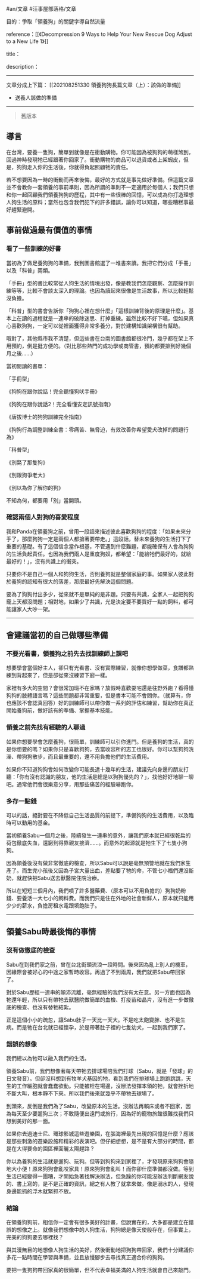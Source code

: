 #an/文章 #汪事屋部落格/文章

目的：爭取「領養狗」的關鍵字導自然流量

reference：[[《Decompression 9 Ways to Help Your New Rescue Dog Adjust to a New Life 1》]]

title：

description：

---

文章分成上下篇：
[[202108251330 領養狗狗長篇文章（上）：該做的準備]]
- 送養人該做的準備

---

> 舊版本

## 導言

在台灣，要養一隻狗，簡單到就像是在衝動購物。你可能因為被狗狗的萌樣煞到，回過神時發現牠已經跟著你回家了。衝動購物的商品可以退貨或者上架蝦皮，但是，狗狗走入你的生活後，你就得負起照顧牠的責任。

若不想要因為一時的衝動而再來後悔，最好的方式就是事先做好準備。但這篇文章並不會教你一套領養的事前準則，因為所謂的準則不一定適用於每個人；我們只想和你一起回顧我們領養狗狗的歷程，其中有一些很棒的回憶，可以成為你打造理想人狗生活的原料；當然也包含我們犯下的許多錯誤，讓你可以知道，哪些糟糕事最好趕緊避開。

## 事前做過最有價值的事情

### 看了一些訓練的好書

當初為了做足養狗狗的準備，我到圖書館選了一堆書來讀。我把它們分成「手冊」以及「科普」兩類。

「手冊」型的書比較常從人狗生活的情境出發，像是教我們怎麼觀察、怎麼操作訓練等等，比較不會談太深入的理論。也因為讀起來很像是生活故事，所以比較輕鬆沒負擔。

「科普」型的書會告訴你「狗狗心裡在想什麼」「這樣訓練背後的原理是什麼」。基本上在讀的過程就是一連串的破除迷思、打掉重練。雖然比較不好下嚥，但如果真心喜歡狗狗，一定可以從裡面獲得非常多養分，對於建構知識架構很有幫助。

哦對了，其他縣市我不清楚，但這些書在台南的圖書館都很冷門，幾乎都在架上不用預約，倒是挺方便的。（對比那些熱門的成功學或商管書，預約都要排到好幾個月之後......）

當初閱讀的書單：

「手冊型」

《狗狗在跟你說話！完全聽懂狗吠手冊》

《狗狗在跟你說話2！完全看懂安定訊號指南》

《唐拔博士的狗狗訓練完全指南》

《狗狗行為調整訓練全書：零痛苦、無脅迫，有效改善你希望愛犬改掉的問題行為》

「科普型」

《別斃了那隻狗》

《別跟狗爭老大》

《別以為你了解你的狗》

不知為何，都要用「別」當開頭。

### 確認兩個人對狗的喜愛程度

我和Panda在領養狗之前，曾用一段話來描述彼此喜歡狗狗的程度：「如果未來分手了，那麼狗狗一定是兩個人都搶著要帶走。」這段話，替未來養狗的生活打下了重要的基礎。有了這個信念當作根基，不管遇到什麼難題，都能確保有人會為狗狗的生活負起責任。也因為我們兩人是重度狗奴，都希望：「能給牠們最好的，就給最好的！」，沒有共識上的衝突。

只要你不是自己一個人和狗狗生活，否則養狗就是整個家庭的事。如果家人彼此對於養狗的認知有很大的落差，那麼最好先解決這個問題。

要為了狗狗付出多少，從來就不是單純的是非題。只要有共識，全家人一起把狗狗寵上天都沒問題；相對地，如果少了共識，光是決定要不要買好一點的飼料，都可能讓家人大吵一架。

---

## 會建議當初的自己做哪些準備

### 不要光看書，領養狗之前先去找訓練師上課吧

想要學會當個好主人，卻只有光看書、沒有實際練習，就像你想學做菜，食譜都熟練到背起來了，但是卻從來沒練習下廚一樣。

家裡有多大的空間？會很常加班不在家嗎？放假時喜歡耍宅還是往野外跑？看得懂狗狗的肢體語言嗎？這些問題都非常重要，但是書本可能不會問你。（就算有，你也應該不會認真回答）好的訓練師可以帶你做一系列的評估和練習，幫助你在真正開始養狗前，做好該有的準備、掌握基本技能。

### 領養之前先找有經驗的人聊過

如果你想要學會怎麼養狗，很簡單，訓練師可以引你進門。但是養狗的生活，真的是你想要的嗎？如果你只是喜歡狗狗，去當收容所的志工也很好。你可以幫狗狗洗澡、帶狗狗散步，而且最重要的，還不用負擔他們的生活費用。

如果你不知道狗狗會如何改變你可能長達十幾年的生活，建議先向身邊的朋友打聽：「你有沒有認識的朋友，他的生活是總是以狗狗優先的？」，找他好好地聊一聊吧。通常他們會很樂意分享，用那些痛苦的經驗嚇跑你。

### 多存一點錢

可以的話，絕對要在不降低自己生活品質的前提下，準備狗狗的生活費用，以及臨時可以動用的基金。

當初領養Sabu一個月之後，陸續發生一連串的意外，讓我們原本就已經很乾扁的荷包徹底失血，還窮到得靠親友接濟......。而意外的起源就是牠生下了七隻小狗狗。

因為領養後沒有做非常徹底的檢查，所以Sabu可以說是毫無預警地就在我們家生產了。而生完小孩後又因為子宮大量出血，差點要了牠的命，不管七小福們還沒斷奶，就趕快把Sabu送去獸醫院住院治療。

所以在短短三個月內，我們噴了許多醫藥費、（原本可以不用負擔的）狗狗奶粉錢、要養活一大七小的飼料費。而我們只是住在外地的社會新鮮人，原本就只能用少少的薪水，負擔房租水電跟填飽肚子。

---

## 領養Sabu時最後悔的事情

### 沒有做徹底的檢查

Sabu在到我們家之前，曾在台北街頭流浪一段時間。後來因為亂上別人的機車，因緣際會被好心的中途之家暫時收容。再過了不到兩周，我們就把Sabu帶回家了。

對於Sabu歷經一連串的顛沛流離，毫無經驗的我們沒有太在意。另一方面也因為牠還年輕，所以只有帶牠去獸醫院做簡單的血檢、打疫苗和晶片，沒有進一步做徹底的檢查、也沒有替牠結紮。

正是這個小小的疏忽，讓Sabu肚子一天比一天大。不是吃太飽變胖、也不是生病。而是牠在台北就已經懷孕，於是帶著肚子裡的七隻幼犬，一起到我們家了。

### 錯誤的想像

我們總以為牠可以融入我們的生活。

領養Sabu前，我們想像著每天帶牠去排球場陪我們打球（Sabu，就是「發球」的日文發音）。但卻沒料想到有牧羊犬基因的牠，看到我們在排球場上跑跑跳跳，天生的工作細胞就會蠢蠢欲動。只能被栓在場邊，沒辦法發揮本領的牠，就會挫折地不斷大叫，根本靜不下來。所以我們後來就幾乎不帶牠去球場了。

到頭來，反倒是我們為了Sabu，改變原本的生活。沒辦法再賴床或者不回家，因為每天至少要遛狗三次；不敢隨便出遠門或旅行，因為好的寵物旅館很難找我們只想到美好的那一面。

如果你去過迪士尼、環球影城這些遊樂園，在腦海裡最先出現的回憶是什麼？應該是那些刺激的遊樂設施和精彩的表演吧。但仔細想想，是不是有大部分的時間，都是在大得要命的園區裡面曬太陽趕路？

你以為養狗的生活就是遛狗、玩狗。但等到狗狗來到家裡了，才發現原來狗狗會隨地大小便！原來狗狗會亂咬家具！原來狗狗會亂叫！而你卻什麼準備都沒做。等到生活已經變得一團糟，才開始急著找解決辦法，但急躁的你可能沒辦法判斷網友說的、書上寫的，是不是正確的資訊，總之有人教了就拿來做。像是溺水的人，發現身邊能抓的浮木就緊抓不放。

### 結論

在領養狗狗前，相信你一定會有很多美好的計畫，但說實在的，大多都是建立在錯誤的想像之上。就像我們想像中的人狗生活，狗狗總是像天使般存在，但事實上，完美的狗狗要去哪裡找？

與其漫無目的地想像人狗生活的美好，然後衝動地把狗狗帶回家，我們十分建議你多花一點時間在學習與準備，並且放慢腳步去尋找真正適合你的狗狗。

要把一隻狗狗帶回家真的很簡單，但不代表幸福美滿的人狗生活就會自己來敲門。